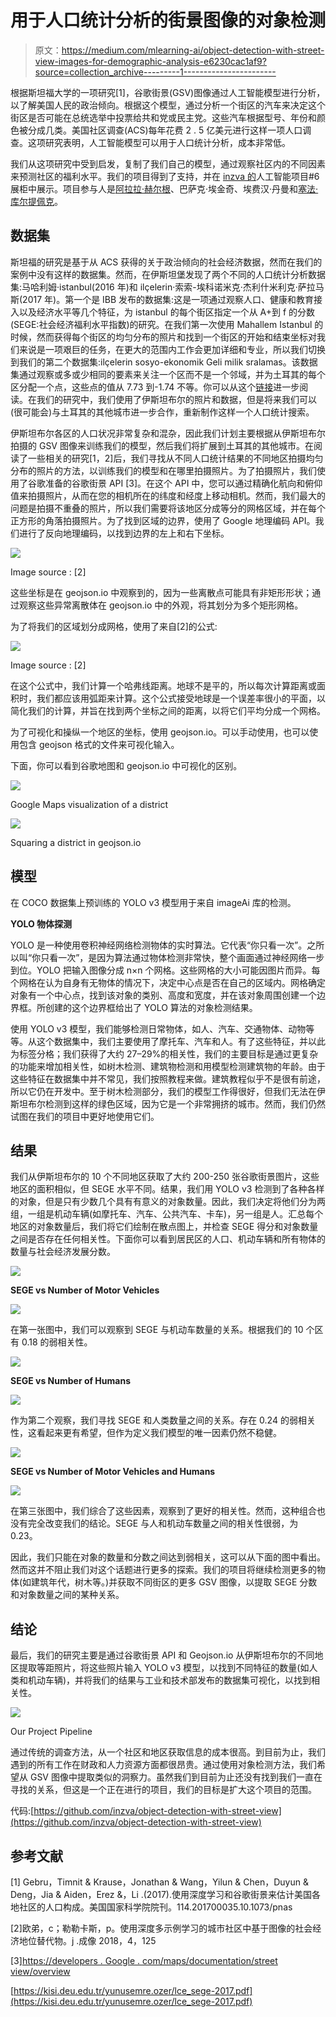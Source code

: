 # 用于人口统计分析的街景图像的对象检测

> 原文：<https://medium.com/mlearning-ai/object-detection-with-street-view-images-for-demographic-analysis-e6230cac1af9?source=collection_archive---------1----------------------->

根据斯坦福大学的一项研究[1]，谷歌街景(GSV)图像通过人工智能模型进行分析，以了解美国人民的政治倾向。根据这个模型，通过分析一个街区的汽车来决定这个街区是否可能在总统选举中投票给共和党或民主党。这些汽车根据型号、年份和颜色被分成几类。美国社区调查(ACS)每年花费 2 . 5 亿美元进行这样一项人口调查。这项研究表明，人工智能模型可以用于人口统计分析，成本非常低。

我们从这项研究中受到启发，复制了我们自己的模型，通过观察社区内的不同因素来预测社区的福利水平。我们的项目得到了支持，并在 [inzva 的](https://inzva.com/ai/projects/2021/ai-projects-6-for-social-good-showcase-register)人工智能项目#6 展柜中展示。项目参与人是[阿拉拉·赫尔根](https://alarahergun.medium.com/)、巴萨克·埃金奇、埃费汉·丹曼和[塞法·库尔提佩克](/@sefakurtipek)。

## **数据集**

斯坦福的研究是基于从 ACS 获得的关于政治倾向的社会经济数据，然而在我们的案例中没有这样的数据集。然而，在伊斯坦堡发现了两个不同的人口统计分析数据集:马哈利姆·i̇stanbul(2016 年)和 i̇lçelerin·索索-埃科诺米克·杰利什米利克·萨拉马斯(2017 年)。第一个是 IBB 发布的数据集:这是一项通过观察人口、健康和教育接入以及经济水平等几个特征，为 i̇stanbul 的每个街区指定一个从 A+到 f 的分数(SEGE:社会经济福利水平指数)的研究。在我们第一次使用 Mahallem Istanbul 的时候，然而获得每个街区的均匀分布的照片和找到一个街区的开始和结束坐标对我们来说是一项艰巨的任务，在更大的范围内工作会更加详细和专业，所以我们切换到我们的第二个数据集:i̇lçelerin sosyo-ekonomik Geli milik sralamas。该数据集通过观察或多或少相同的要素来关注一个区而不是一个邻域，并为土耳其的每个区分配一个点，这些点的值从 7.73 到-1.74 不等。你可以从这个[链接](https://www.kalkinmakutuphanesi.gov.tr/dokuman/ilcelerin-sosyo-ekonomik-gelismislik-siralamasi-arastirmasi-sege-2017/1969)进一步阅读。在我们的研究中，我们使用了伊斯坦布尔的照片和数据，但是将来我们可以(很可能会)与土耳其的其他城市进一步合作，重新制作这样一个人口统计搜索。

伊斯坦布尔各区的人口状况非常复杂和混杂，因此我们计划主要根据从伊斯坦布尔拍摄的 GSV 图像来训练我们的模型，然后我们将扩展到土耳其的其他城市。在阅读了一些相关的研究[1，2]后，我们寻找从不同人口统计结果的不同地区拍摄均匀分布的照片的方法，以训练我们的模型和在哪里拍摄照片。为了拍摄照片，我们使用了谷歌准备的谷歌街景 API [3]。在这个 API 中，您可以通过精确化航向和俯仰值来拍摄照片，从而在您的相机所在的纬度和经度上移动相机。然而，我们最大的问题是拍摄不重叠的照片，所以我们需要将该地区分成等分的网格区域，并在每个正方形的角落拍摄照片。为了找到区域的边界，使用了 Google 地理编码 API。我们进行了反向地理编码，以找到边界的左上和右下坐标。

![](img/8903f2b5d6344408734ebef3fc4c43ec.png)

Image source : [2]

这些坐标是在 geojson.io 中观察到的，因为一些离散点可能具有非矩形形状；通过观察这些异常离散体在 geojson.io 中的外观，将其划分为多个矩形网格。

为了将我们的区域划分成网格，使用了来自[2]的公式:

![](img/2499a5f92755819fc5294bc495b5a384.png)

Image source : [2]

在这个公式中，我们计算一个哈弗线距离。地球不是平的，所以每次计算距离或面积时，我们都应该用弧距来计算。这个公式接受地球是一个误差率很小的平面，以简化我们的计算，并旨在找到两个坐标之间的距离，以将它们平均分成一个网格。

为了可视化和操纵一个地区的坐标，使用 geojson.io。可以手动使用，也可以使用包含 geojson 格式的文件来可视化输入。

下面，你可以看到谷歌地图和 geojson.io 中可视化的区别。

![](img/ecf8a7ab45576fde3eec83f45c440981.png)

Google Maps visualization of a district

![](img/fdf121866a41f831404720c022ad3f8b.png)

Squaring a district in geojson.io

## **模型**

在 COCO 数据集上预训练的 YOLO v3 模型用于来自 imageAi 库的检测。

**YOLO 物体探测**

YOLO 是一种使用卷积神经网络检测物体的实时算法。它代表“你只看一次”。之所以叫“你只看一次”，是因为算法通过物体检测非常快，整个画面通过神经网络一步到位。YOLO 把输入图像分成 n×n 个网格。这些网格的大小可能因图片而异。每个网格在认为自身有无物体的情况下，决定中心点是否在自己的区域内。网格确定对象有一个中心点，找到该对象的类别、高度和宽度，并在该对象周围创建一个边界框。所创建的这个边界框给出了 YOLO 算法的对象检测结果。

使用 YOLO v3 模型，我们能够检测日常物体，如人、汽车、交通物体、动物等等。从这个数据集中，我们主要使用了摩托车、汽车和人。有了这些特征，并以此为标签分格；我们获得了大约 27–29%的相关性，我们的主要目标是通过更复杂的功能来增加相关性，如树木检测、建筑物检测和用模型检测建筑物的年龄。由于这些特征在数据集中并不常见，我们按照教程来做。建筑教程似乎不是很有前途，所以它仍在开发中。至于树木检测部分，我们的模型工作得很好，但我们无法在伊斯坦布尔检测到这样的绿色区域，因为它是一个非常拥挤的城市。然而，我们仍然试图在我们的项目中更好地使用它们。

## **结果**

我们从伊斯坦布尔的 10 个不同地区获取了大约 200-250 张谷歌街景图片，这些地区的面积相似，但 SEGE 水平不同。结果，我们用 YOLO v3 检测到了各种各样的对象，但是只有少数几个具有有意义的对象数量。因此，我们决定将他们分为两组，一组是机动车辆(如摩托车、汽车、公共汽车、卡车)，另一组是人。汇总每个地区的对象数量后，我们将它们绘制在散点图上，并检查 SEGE 得分和对象数量之间是否存在任何相关性。下面你可以看到居民区的人口、机动车辆和所有物体的数量与社会经济发展分数。

![](img/3b11d50c74093193caf709f42321af92.png)

**SEGE vs Number of Motor Vehicles**

![](img/70defc2dbfb52c359f42cd7aac8d6fda.png)

在第一张图中，我们可以观察到 SEGE 与机动车数量的关系。根据我们的 10 个区有 0.18 的弱相关性。

![](img/770cc0fc0e0e18104671f5a47cbf7ef4.png)

**SEGE vs Number of Humans**

![](img/3fed6fbb0b33d9e89c59364bd61dee9b.png)

作为第二个观察，我们寻找 SEGE 和人类数量之间的关系。存在 0.24 的弱相关性，这看起来更有希望，但作为定义我们模型的唯一因素仍然不稳健。

![](img/5f246d8b98bbd9e4dcf56e838a614992.png)

**SEGE vs Number of Motor Vehicles and Humans**

![](img/b87528d77f6a106b29cc167646099334.png)

在第三张图中，我们综合了这些因素，观察到了更好的相关性。然而，这种组合也没有完全改变我们的结论。SEGE 与人和机动车数量之间的相关性很弱，为 0.23。

因此，我们只能在对象的数量和分数之间达到弱相关，这可以从下面的图中看出。然而这并不阻止我们对这个话题进行更多的探索。我们的项目将继续检测更多的物体(如建筑年代，树木等。)并获取不同街区的更多 GSV 图像，以提取 SEGE 分数和对象数量之间的某种关系。

## 结论

最后，我们的研究主要是通过谷歌街景 API 和 Geojson.io 从伊斯坦布尔的不同地区提取等距照片，将这些照片输入 YOLO v3 模型，以找到不同特征的数量(如人类和机动车辆)，并将我们的结果与工业和技术部发布的数据集可视化，以找到相关性。

![](img/26e77921290beb46e8aa491bb67202b2.png)

Our Project Pipeline

通过传统的调查方法，从一个社区和地区获取信息的成本很高。到目前为止，我们遇到的所有工作在财政和人力资源方面都很昂贵。通过使用对象检测方法，我们希望从 GSV 图像中提取类似的洞察力。虽然我们到目前为止还没有找到我们一直在寻找的关系，但这是一个正在进行的项目，我们的目标是扩大这个项目的范围。

代码:[https://github.com/inzva/object-detection-with-street-view](https://github.com/inzva/object-detection-with-street-view)

## **参考文献**

[1] Gebru，Timnit & Krause，Jonathan & Wang，Yilun & Chen，Duyun & Deng，Jia & Aiden，Erez &，Li .(2017).使用深度学习和谷歌街景来估计美国各地社区的人口构成。美国国家科学院院刊。114.201700035.10.1073/pnas

[2]欧弟，c；勒勒卡斯，p。使用深度多示例学习的城市社区中基于图像的社会经济地位替代物。j .成像 2018，4，125

[3][https://developers . Google . com/maps/documentation/street view/overview](https://developers.google.com/maps/documentation/streetview/overview)

[https://kisi.deu.edu.tr/yunusemre.ozer/lce_sege-2017.pdf](https://kisi.deu.edu.tr/yunusemre.ozer/lce_sege-2017.pdf)